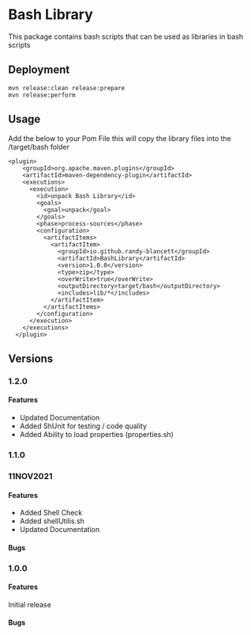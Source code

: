 # Bash Library
This package contains bash scripts that can be used as libraries in bash scripts

## Deployment
    mvn release:clean release:prepare
    mvn release:perform  
    
## Usage
Add the below to your Pom File this will copy the library files into the /target/bash folder

    <plugin>
        <groupId>org.apache.maven.plugins</groupId>
        <artifactId>maven-dependency-plugin</artifactId>
        <executions>
          <execution>
            <id>unpack Bash Library</id>
            <goals>
              <goal>unpack</goal>
            </goals>
            <phase>process-sources</phase>
            <configuration>
              <artifactItems>
                <artifactItem>
                  <groupId>io.github.randy-blancett</groupId>
                  <artifactId>BashLibrary</artifactId>
                  <version>1.0.0</version>
                  <type>zip</type>
                  <overWrite>true</overWrite>
                  <outputDirectory>target/bash</outputDirectory>
                  <includes>lib/*</includes>
                </artifactItem>
              </artifactItems>
            </configuration>
          </execution>
        </executions>
      </plugin>
      
## Versions
### 1.2.0
#### Features
 * Updated Documentation
 * Added ShUnit for testing / code quality
 * Added Ability to load properties (properties.sh)

### 1.1.0
### 11NOV2021
#### Features
 * Added Shell Check
 * Added shellUtilis.sh
 * Updated Documentation
 
#### Bugs
### 1.0.0
#### Features
Initial release
#### Bugs